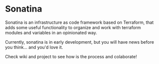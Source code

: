 # Sonatina

Sonatina is an infrastructure as code framework based on Terraform, that adds some useful functionality to organize and work with terraform modules and variables in an opinionated way.

Currently, sonatina is in early development, but you will have news before you think... and you'd love it.

Check wiki and project to see how is the process and colaborate!
